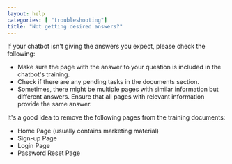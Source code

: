 ```yaml
---
layout: help
categories: [ "troubleshooting"]
title: "Not getting desired answers?"
---
```


If your chatbot isn't giving the answers you expect, please check the following:
- Make sure the page with the answer to your question is included in the 
  chatbot's training.
- Check if there are any pending tasks in the documents section.
- Sometimes, there might be multiple pages with similar information but 
  different answers. Ensure that all pages with relevant information provide the
  same answer.

It's a good idea to remove the following pages from the training documents:
- Home Page (usually contains marketing material)
- Sign-up Page
- Login Page
- Password Reset Page